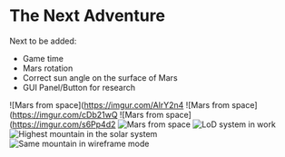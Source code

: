 # The Next Adventure

Next to be added:
* Game time
* Mars rotation
* Correct sun angle on the surface of Mars
* GUI Panel/Button for research

![Mars from space](https://imgur.com/AlrY2n4
![Mars from space](https://imgur.com/cDb21wQ
![Mars from space](https://imgur.com/s6Pp4d2
![Mars from space](https://i.imgur.com/9zKkTJd.png)
![LoD system in work](https://i.imgur.com/RRjd0Nh.png)
![Highest mountain in the solar system](https://i.imgur.com/ocunjvs.png)
![Same mountain in wireframe mode](https://i.imgur.com/GOUqhew.png)